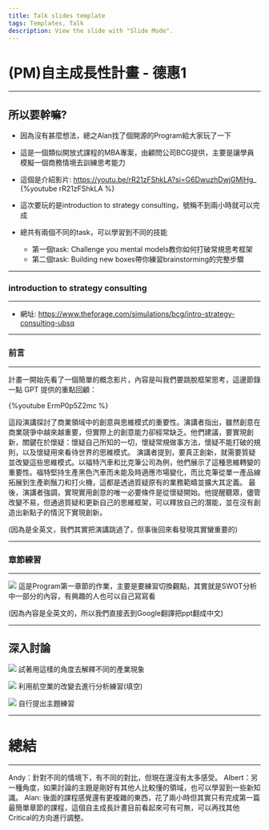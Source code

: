 ```yaml
---
title: Talk slides template
tags: Templates, Talk
description: View the slide with "Slide Mode".
---
```


# (PM)自主成長性計畫 - 德惠1

---

## 所以要幹嘛?

- 因為沒有甚麼想法，總之Alan找了個開源的Program給大家玩了一下
- 這是一個類似開放式課程的MBA專案，由顧問公司BCG提供，主要是讓學員模擬一個商務情境去訓練思考能力
- 這個是介紹影片: https://youtu.be/rR21zFShkLA?si=G6DwuzhDwjGMlHg_
{%youtube rR21zFShkLA %}

- 這次要玩的是introduction to strategy consulting，號稱不到兩小時就可以完成
- 總共有兩個不同的task，可以學習到不同的技能
    - 第一個task: Challenge you mental models教你如何打破常規思考框架
    - 第二個task: Building new boxes帶你練習brainstorming的完整步驟


---

### introduction to strategy consulting

---
- 網址: https://www.theforage.com/simulations/bcg/intro-strategy-consulting-ubsq

---

### 前言

---
計畫一開始先看了一個簡單的概念影片，內容是叫我們要跳脫框架思考，這邊節錄一點 GPT 提供的重點回顧：

{%youtube ErmP0p5Z2mc %}

這段演講探討了商業領域中的創意與思維模式的重要性。演講者指出，雖然創意在商業競爭中越來越重要，但實際上的創意能力卻經常缺乏。他們建議，要實現創新，關鍵在於懷疑：懷疑自己所知的一切，懷疑常規做事方法，懷疑不能打破的規則，以及懷疑用來看待世界的思維模式。
演講者提到，要真正創新，就需要質疑並改變這些思維模式。以福特汽車和比克筆公司為例，他們展示了這種思維轉變的重要性。福特堅持生產黑色汽車而未能及時適應市場變化，而比克筆從單一產品線拓展到生產剃鬚刀和打火機，這都是透過質疑原有的業務範疇並擴大其定義。
最後，演講者強調，實現實用創意的唯一必要條件是從懷疑開始。他提醒聽眾，儘管改變不易，但通過質疑和更新自己的思維框架，可以釋放自己的潛能，並在沒有創造出新點子的情況下實現創新。

(因為是全英文，我們其實把演講跳過了，但事後回來看發現其實蠻重要的)
 
 
---

### 章節練習

---

![](https://i.imgur.com/rJxOeaR.png)
這是Program第一章節的作業，主要是要練習切換觀點，其實就是SWOT分析中一部分的內容，有興趣的人也可以自己寫寫看

(因為內容是全英文的，所以我們直接丟到Google翻譯把ppt翻成中文)

---

## 深入討論
![](https://i.imgur.com/He8oWjy.png)
試著用這樣的角度去解釋不同的產業現象

![](https://i.imgur.com/2PRYaAQ.png)
利用航空業的改變去進行分析練習(填空)

![](https://i.imgur.com/dBmvaFE.png)
自行提出主題練習


---

# 總結

---

Andy：針對不同的情境下，有不同的對比，但現在還沒有太多感受。
Albert：另一種角度，如果討論的主題是剛好有其他人比較懂的領域，也可以學習到一些新知識。
Alan: 後面的課程感覺還有更複雜的東西，花了兩小時但其實只有完成第一篇最簡單章節的課程，這個自主成長計畫目前看起來可有可無，可以再找其他Critical的方向進行調整。
